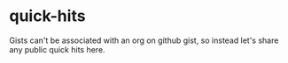# quick-hits
Gists can't be associated with an org on github gist, so instead let's share any public quick hits here.
